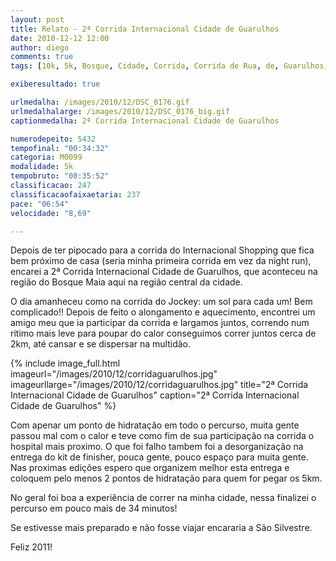 ```yaml
---
layout: post
title: Relato - 2ª Corrida Internacional Cidade de Guarulhos
date: 2010-12-12 12:00
author: diego
comments: true
tags: [10k, 5k, Bosque, Cidade, Corrida, Corrida de Rua, de, Guarulhos, Internacional, Maia Guarulhos]

exiberesultado: true

urlmedalha: /images/2010/12/DSC_0176.gif
urlmedalhalarge: /images/2010/12/DSC_0176_big.gif
captionmedalha: 2ª Corrida Internacional Cidade de Guarulhos

numerodepeito: 5432
tempofinal: "00:34:32"
categoria: M0099
modalidade: 5k
tempobruto: "00:35:52"
classificacao: 247
classificacaofaixaetaria: 237
pace: "06:54"
velocidade: "8,69"

---
```


Depois de ter pipocado para a corrida do Internacional Shopping que fica bem próximo de casa (seria minha primeira corrida em vez da night run), encarei a 2ª Corrida Internacional Cidade de Guarulhos, que aconteceu na região do Bosque Maia aqui na região central da cidade.

O dia amanheceu como na corrida do Jockey: um sol para cada um! Bem complicado!! Depois de feito o alongamento e aquecimento, encontrei um amigo meu que ia participar da corrida e largamos juntos, correndo num ritimo mais leve para poupar do calor conseguimos correr juntos cerca de 2km, até cansar e se dispersar na multidão.

<!--more-->

{% include image_full.html imageurl="/images/2010/12/corridaguarulhos.jpg" imageurllarge="/images/2010/12/corridaguarulhos.jpg" title="2ª Corrida Internacional Cidade de Guarulhos" caption="2ª Corrida Internacional Cidade de Guarulhos" %}

Com apenar um ponto de hidratação em todo o percurso, muita gente passou mal com o calor e teve como fim de sua participação na corrida o hospital mais proximo. O que foi falho tambem foi a desorganização na entrega do kit de finisher, pouca gente, pouco espaço para muita gente. Nas proximas edições espero que organizem melhor esta entrega e coloquem pelo menos 2 pontos de hidratação para quem for pegar os 5km.

No geral foi boa a experiência de correr na minha cidade, nessa finalizei o percurso em pouco mais de 34 minutos!

Se estivesse mais preparado e não fosse viajar encararia a São Silvestre.

Feliz 2011!